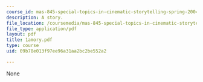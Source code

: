 ```yaml
---
course_id: mas-845-special-topics-in-cinematic-storytelling-spring-2004
description: A story.
file_location: /coursemedia/mas-845-special-topics-in-cinematic-storytelling-spring-2004/09b78e013f97ee96a31aa2bc2be552a2_1amory.pdf
file_type: application/pdf
layout: pdf
title: 1amory.pdf
type: course
uid: 09b78e013f97ee96a31aa2bc2be552a2

---
```

None